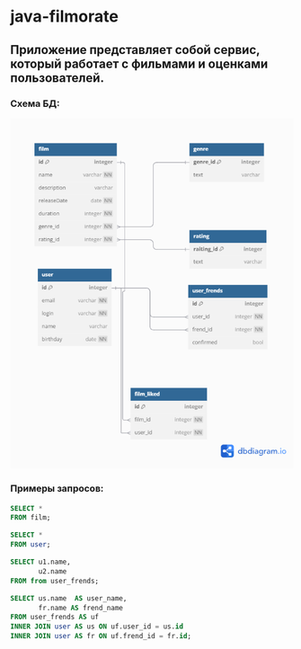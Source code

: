 # java-filmorate
## Приложение представляет собой сервис, который работает с фильмами и оценками пользователей.

### Схема БД:
![Схема БД](Schema.png)

### Примеры запросов:
```SQL
SELECT * 
FROM film;
```
```SQL
SELECT * 
FROM user;
```
```SQL
SELECT u1.name,
       u2.name
FROM from user_frends;
```
```SQL
SELECT us.name  AS user_name,
       fr.name AS frend_name 
FROM user_frends AS uf 
INNER JOIN user AS us ON uf.user_id = us.id
INNER JOIN user AS fr ON uf.frend_id = fr.id;
```

